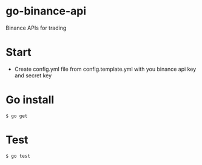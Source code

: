 # go-binance-api
Binance APIs for trading

# Start
- Create config.yml file from config.template.yml with you binance api key and secret key

# Go install
```
$ go get
```

# Test
```
$ go test
```
